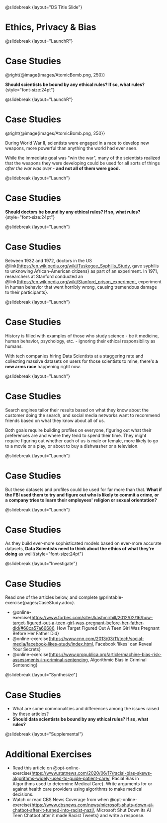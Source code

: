 @slidebreak
{layout="DS Title Slide"}
# Ethics, Privacy & Bias

<!--
To learn more about how to use PearDeck, and how to view the embedded links on these slides without going into present mode visit https://help.peardeck.com/en
-->

@slidebreak
{layout="LaunchR"}
# Case Studies

@right{@image{images/AtomicBomb.png, 250}}

**Should scientists be bound by any ethical rules? If so, what rules?**{style="font-size:24pt"}


@slidebreak
{layout="LaunchR"}
# Case Studies

@right{@image{images/AtomicBomb.png, 250}}

During World War II, scientists were engaged in a race to develop new weapons, more powerful than anything the world had ever seen. 

While the immediate goal was "win the war", many of the scientists realized that the weapons they were developing could be used for all sorts of things _after the war was over_ - **and not all of them were good.**

<!--

-->
@slidebreak
{layout="Launch"}
# Case Studies

**Should doctors be bound by any ethical rules? If so, what rules?**{style="font-size:24pt"}

@slidebreak
{layout="Launch"}
# Case Studies

Between 1932 and 1972, doctors in the US @link{https://en.wikipedia.org/wiki/Tuskegee_Syphilis_Study, gave syphilis to unknowing African-American citizens} as part of an experiment. In 1971, researchers at Stanford conducted an @link{https://en.wikipedia.org/wiki/Stanford_prison_experiment, experiment in human behavior that went horribly wrong, causing tremendous damage to their participants}.

@slidebreak
{layout="Launch"}
# Case Studies

History is filled with examples of those who study science - be it medicine, human behavior, psychology, etc. - ignoring their ethical responsibility as humans.

With tech companies hiring Data Scientists at a staggering rate and collecting massive datasets on users for those scientists to mine, there's **a new arms race** happening right now.

@slidebreak
{layout="Launch"}
# Case Studies

Search engines tailor their results based on what they know about the customer doing the search, and social media networks want to recommend friends based on what they know about all of us.

Both goals require building profiles on everyone, figuring out what their preferences are and where they tend to spend their time. They might require figuring out whether each of us is male or female, more likely to go to a movie or a play, or about to buy a dishwasher or a television.

<!--

-->

@slidebreak
{layout="Launch"}
# Case Studies

But these datasets and profiles could be used for far more than that. **What if the FBI used them to try and figure out who is likely to commit a crime, or a company tries to learn their employees' religion or sexual orientation?**

@slidebreak
{layout="Launch"}
# Case Studies

As they build ever-more sophisticated models based on ever-more accurate datasets, **Data Scientists need to think about the ethics of what they're doing** as well!{style="font-size:24pt"}

<!--

-->
@slidebreak
{layout="Investigate"}
# Case Studies

Read one of the articles below, and complete @printable-exercise{pages/CaseStudy.adoc}.

- @online-exercise{https://www.forbes.com/sites/kashmirhill/2012/02/16/how-target-figured-out-a-teen-girl-was-pregnant-before-her-father-did/#68ca57a66686, How Target Figured Out A Teen Girl Was Pregnant Before Her Father Did}
- @online-exercise{https://www.cnn.com/2013/03/11/tech/social-media/facebook-likes-study/index.html, Facebook 'likes' can Reveal Your Secrets}
- @online-exercise{https://www.propublica.org/article/machine-bias-risk-assessments-in-criminal-sentencing, Algorithmic Bias in Criminal Sentencing}

<!--
Divide the class into groups of 3-4, and assign each group a different case study. After they complete the worksheet, have each group choose one person to share back with the class.
-->
@slidebreak
{layout="Synthesize"}
# Case Studies

- What are some commonalities and differences among the issues raised by these articles?
- **Should data scientists be bound by any ethical rules? If so, what rules?**

<!--
Give students time to discuss and share back. Encourage students to share back differing views on the articles.

-->
@slidebreak
{layout="Supplemental"}
# Additional Exercises
- Read this article on @opt-online-exercise{https://www.statnews.com/2020/06/17/racial-bias-skews-algorithms-widely-used-to-guide-patient-care/, Racial Bias in Algorithms used to determine Medical Care}. Write arguments for or against health care providers using algorithms to make medical decisions.
- Watch or read CBS News Coverage from when @opt-online-exercise{https://www.cbsnews.com/news/microsoft-shuts-down-ai-chatbot-after-it-turned-into-racist-nazi/, Microsoft Shut Down its AI Teen Chatbot after it made Racist Tweets} and write a response.
<!--

-->
